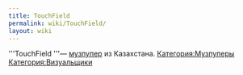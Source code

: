```yaml
---
title: TouchField
permalink: wiki/TouchField/
layout: wiki
---
```


'''TouchField '''— [музпупер](Музпуперы "wikilink") из Казахстана.
[Категория:Музпуперы](Категория:Музпуперы "wikilink")
[Категория:Визуальщики](Категория:Визуальщики "wikilink")

